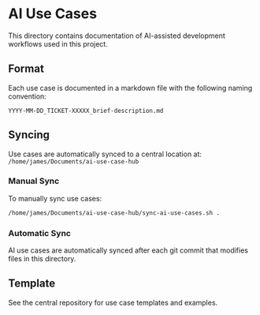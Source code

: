 # AI Use Cases

This directory contains documentation of AI-assisted development workflows used in this project.

## Format

Each use case is documented in a markdown file with the following naming convention:
```
YYYY-MM-DD_TICKET-XXXXX_brief-description.md
```

## Syncing

Use cases are automatically synced to a central location at:
`/home/james/Documents/ai-use-case-hub`

### Manual Sync

To manually sync use cases:
```bash
/home/james/Documents/ai-use-case-hub/sync-ai-use-cases.sh .
```

### Automatic Sync

AI use cases are automatically synced after each git commit that modifies files in this directory.

## Template

See the central repository for use case templates and examples.
